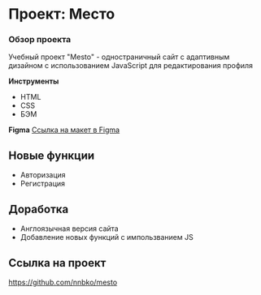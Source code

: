 # Проект: Место
### Обзор проекта
Учебный проект "Mesto" - одностраничный сайт с адаптивным дизайном с использованием JavaScript для редактирования профиля 


**Инструменты**
* HTML
* CSS
* БЭМ


**Figma**
[Ссылка на макет в Figma]([https://www.figma.com/file/2cn9N9jSkmxD84oJik7xL7/JavaScript.-Sprint-4?node-id=0%3A1](https://www.figma.com/file/5H3gsn5lIGPwzBPby9jAOo/Sprint-14-RU?node-id=0%3A1))

## Новые функции
* Авторизация
* Регистрация

## Доработка
* Англоязычная версия сайта
* Добавление новых функций с импользванием JS

## Ссылка на проект
https://github.com/nnbko/mesto

